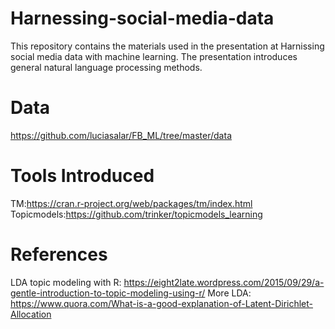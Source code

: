 # Harnessing-social-media-data

This repository contains the materials used in the presentation at Harnissing social media data with machine learning. The presentation introduces general natural language processing methods.

# Data
https://github.com/luciasalar/FB_ML/tree/master/data

# Tools Introduced

TM:https://cran.r-project.org/web/packages/tm/index.html
Topicmodels:https://github.com/trinker/topicmodels_learning


# References
LDA topic modeling with R: https://eight2late.wordpress.com/2015/09/29/a-gentle-introduction-to-topic-modeling-using-r/
More LDA: https://www.quora.com/What-is-a-good-explanation-of-Latent-Dirichlet-Allocation
